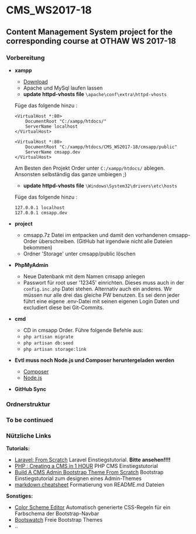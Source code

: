 # CMS_WS2017-18 #
## Content Management System project for the corresponding course at OTHAW WS 2017-18 ##


### Vorbereitung ###
* __xampp__ 
    * [Download](https://www.apachefriends.org/de/index.html)
    * Apache und MySql laufen lassen
    * __update httpd-vhosts file__
    `\apache\conf\extra\httpd-vhosts`
    
    Füge das folgende hinzu :
    ```
    <VirtualHost *:80>
        DocumentRoot "C:/xampp/htdocs/"
        ServerName localhost
    </VirtualHost>

    <VirtualHost *:80>
        DocumentRoot "C:/xampp/htdocs/CMS_WS2017-18/cmsapp/public"
        ServerName cmsapp.dev
    </VirtualHost>
    ```
    Am Besten den Projekt Order unter `C:/xampp/htdocs/` ablegen. Ansonsten selbständig das ganze umbiegen ;)
   * __update httpd-vhosts file__
    `\Windows\System32\drivers\etc\hosts`

    Füge das folgende hinzu : 
    ```
    127.0.0.1 localhost
    127.0.0.1 cmsapp.dev
    ```

* __project__ 
    * cmsapp.7z Datei im entpacken und damit den vorhandenen cmsapp-Order überschreiben. (GitHub hat irgendwie nicht alle Dateien bekommen)
    * Ordner 'Storage' unter cmsapp/public löschen

* __PhpMyAdmin__
    * Neue Datenbank mit dem Namen cmsapp anlegen
    * Passwort für root user '12345' einrichten. Dieses muss auch in der `config.inc.php` Datei stehen. Alternativ auch ein anderes. Wir müssen nur alle drei das gleiche PW benutzen. Es sei denn jeder führt eine eigene .env-Datei mit seinen eigenen Login Daten und excludiert diese bei Git-Commits. 

* __cmd__
    * CD in cmsapp Order. Führe folgende Befehle aus:
    * `php artisan migrate`
    * `php artisan db:seed`
    * `php artisan storage:link`

* __Evtl muss noch Node.js und Composer heruntergeladen werden__
    * [Composer](https://getcomposer.org/download/)
    * [Node.js](https://nodejs.org/en/download/) 

* __GitHub Sync__

### Ordnerstruktur ###


### To be continued ###



### Nützliche Links ###
__Tutorials:__
* [Laravel: From Scratch](https://www.youtube.com/watch?v=H3uRXvwXz1o&t=715s) Laravel Einstiegstutorial. __Bitte ansehen!!!!__
* [PHP : Creating a CMS in 1 HOUR](https://www.youtube.com/watch?v=QNxU3Qa6QZs) PHP CMS Einstiegstutorial
* [Build A CMS Admin Bootstrap Theme From Scratch](https://www.youtube.com/watch?v=pXbEcGUtHgo) Bootstrap Einstiegstutorial zum designen eines Admin-Themes
* [markdown cheatsheet](https://github.com/tchapi/markdown-cheatsheet/blob/master/README.md) Formatierung von README.md Dateien

__Sonstiges:__
* [Color Scheme Editor](https://work.smarchal.com/twbscolor/) Automatisch generierte CSS-Regeln für ein Farbschema der Bootstrap-Navbar
* [Bootswatch](https://bootswatch.com/) Freie Bootstrap Themes
* ..
